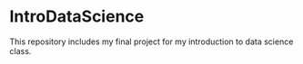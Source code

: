 # IntroDataScience
This repository includes my final project for my introduction to data science class.
